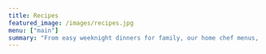 ```yaml
---
title: Recipes
featured_image: /images/recipes.jpg
menu: ["main"]
summary: "From easy weeknight dinners for family, our home chef menus, and recipes that rival the best prepared meal delivery services, let us share with you why family meals are important! Explore our easy family meals you can freeze.  We have many family meals without carbs as well!"
---
```



